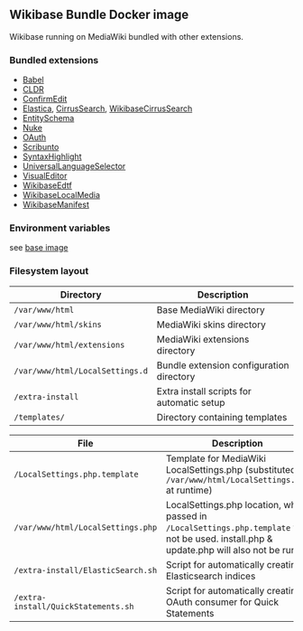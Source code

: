## Wikibase Bundle Docker image

Wikibase running on MediaWiki bundled with other extensions.

### Bundled extensions

- [Babel](https://www.mediawiki.org/wiki/Extension:Babel)
- [CLDR](https://www.mediawiki.org/wiki/Extension:CLDR)
- [ConfirmEdit](https://www.mediawiki.org/wiki/Extension:ConfirmEdit)
- [Elastica](https://www.mediawiki.org/wiki/Extension:Elastica), [CirrusSearch](https://www.mediawiki.org/wiki/Extension:CirrusSearch), [WikibaseCirrusSearch](https://www.mediawiki.org/wiki/Extension:WikibaseCirrusSearch)
- [EntitySchema](https://www.mediawiki.org/wiki/Extension:EntitySchema)
- [Nuke](https://www.mediawiki.org/wiki/Extension:Nuke)
- [OAuth](https://www.mediawiki.org/wiki/Extension:OAuth)
- [Scribunto](https://www.mediawiki.org/wiki/Extension:Scribunto)
- [SyntaxHighlight](https://www.mediawiki.org/wiki/Extension:SyntaxHighlight)
- [UniversalLanguageSelector](https://www.mediawiki.org/wiki/Extension:UniversalLanguageSelector)
- [VisualEditor](https://www.mediawiki.org/wiki/Extension:VisualEditor)
- [WikibaseEdtf](https://github.com/ProfessionalWiki/WikibaseEdtf)
- [WikibaseLocalMedia](https://github.com/ProfessionalWiki/WikibaseLocalMedia)
- [WikibaseManifest](https://www.mediawiki.org/wiki/Extension:WikibaseManifest)

### Environment variables

see [base image](../Wikibase/README.md)

### Filesystem layout

| Directory                       | Description                               |
| ------------------------------- | ----------------------------------------- |
| `/var/www/html`                 | Base MediaWiki directory                  |
| `/var/www/html/skins`           | MediaWiki skins directory                 |
| `/var/www/html/extensions`      | MediaWiki extensions directory            |
| `/var/www/html/LocalSettings.d` | Bundle extension configuration directory  |
| `/extra-install`                | Extra install scripts for automatic setup |
| `/templates/`                   | Directory containing templates            |

| File | Description |
| --- | --- |
| `/LocalSettings.php.template` | Template for MediaWiki LocalSettings.php (substituted to `/var/www/html/LocalSettings.php` at runtime) |
| `/var/www/html/LocalSettings.php` | LocalSettings.php location, when passed in `/LocalSettings.php.template` will not be used. install.php & update.php will also not be run. |
| `/extra-install/ElasticSearch.sh` | Script for automatically creating Elasticsearch indices |
| `/extra-install/QuickStatements.sh` | Script for automatically creating OAuth consumer for Quick Statements |
